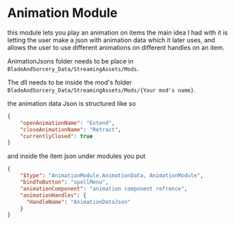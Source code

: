 # Animation Module
this module lets you play an animation on items
the main idea I had with it is letting the user make
a json with animation data which it later uses, 
and allows the user to use different animations on different handles on an item.

AnimationJsons folder needs to be place in `BladeAndSorcery_Data/StreamingAssets/Mods`.

The dll needs to be inside the mod's folder `BladeAndSorcery_Data/StreamingAssets/Mods/{Your mod's name}`.

the animation data Json is structured like so

```json
{
	"openAnimationName": "Extend",
	"closeAnimationName": "Retract",
	"currentlyClosed": true
}
```
and inside the item json under modules you put

```json
{
	"$type": "AnimationModule.AnimationData, AnimationModule",
  	"bindToButton": "spellMenu",
  	"animationComponent": "animation component refrence",
  	"animationHandles": {
	  "HandleName": "AnimationDataJson"
  	}
}
``` 
